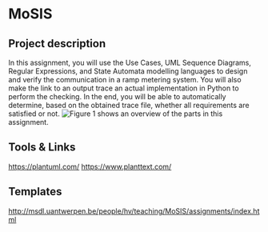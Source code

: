 # MoSIS

## Project description

In this assignment, you will use the Use Cases, UML Sequence Diagrams, Regular Expressions, and 
State Automata modelling languages to design and verify the communication in a ramp metering system. 
You will also make the link to an output trace an actual implementation in Python to perform the checking. 
In the end, you will be able to automatically determine, based on the obtained trace file, 
whether all requirements are satisfied or not. ![Figure 1](http://msdl.uantwerpen.be/people/hv/teaching/MoSIS/assignments/requirementsChecking/overview.png) shows an overview of the parts in this assignment.

## Tools & Links 

https://plantuml.com/
https://www.planttext.com/

## Templates

http://msdl.uantwerpen.be/people/hv/teaching/MoSIS/assignments/index.html